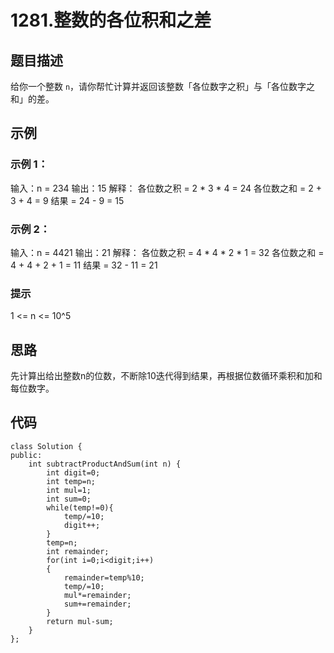 # 1281.整数的各位积和之差

## 题目描述

给你一个整数 `n`，请你帮忙计算并返回该整数「各位数字之积」与「各位数字之和」的差。

## 示例

### 示例 1：

输入：n = 234
输出：15 
解释：
各位数之积 = 2 * 3 * 4 = 24 
各位数之和 = 2 + 3 + 4 = 9 
结果 = 24 - 9 = 15

### 示例 2：

输入：n = 4421
输出：21
解释： 
各位数之积 = 4 * 4 * 2 * 1 = 32 
各位数之和 = 4 + 4 + 2 + 1 = 11 
结果 = 32 - 11 = 21

### 提示

1 <= n <= 10^5

## 思路

先计算出给出整数n的位数，不断除10迭代得到结果，再根据位数循环乘积和加和每位数字。

## 代码

```
class Solution {
public:
    int subtractProductAndSum(int n) {
        int digit=0;
        int temp=n;
        int mul=1;
        int sum=0;
        while(temp!=0){
            temp/=10;
            digit++;
        }
        temp=n;
        int remainder;
        for(int i=0;i<digit;i++)
        {
            remainder=temp%10;
            temp/=10;
            mul*=remainder;
            sum+=remainder;
        }
        return mul-sum;
    }
};
```

